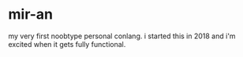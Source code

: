 # mir-an
my very first noobtype personal conlang. i started this in 2018 and i'm excited when it gets fully functional.

